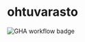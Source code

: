 # ohtuvarasto
![GHA workflow badge](https://github.com/Joacim-S/ohtuvarasto/workflows/CI/badge.svg)
